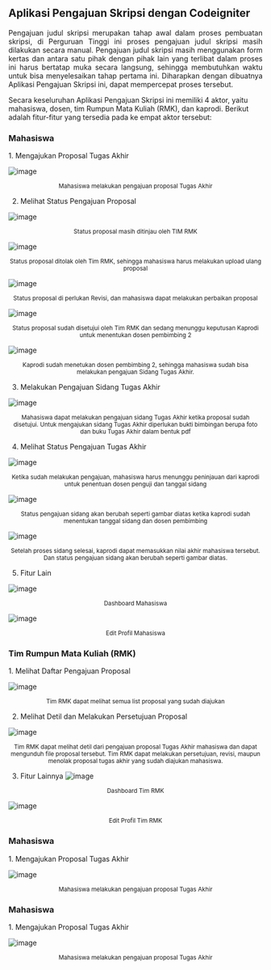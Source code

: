 <h2>Aplikasi Pengajuan Skripsi dengan Codeigniter</h2>

<p align= "justify">Pengajuan judul skripsi merupakan tahap awal dalam proses pembuatan skripsi, di Perguruan Tinggi ini proses pengajuan judul skripsi masih dilakukan secara manual. Pengajuan judul skripsi masih menggunakan form kertas dan antara satu pihak dengan pihak lain yang terlibat dalam proses ini harus bertatap muka secara langsung, sehingga membutuhkan waktu untuk bisa menyelesaikan tahap pertama ini. Diharapkan dengan dibuatnya Aplikasi Pengajuan Skripsi ini, dapat mempercepat proses tersebut.

Secara keseluruhan Aplikasi Pengajuan Skripsi ini memiliki 4 aktor, yaitu mahasiswa, dosen, tim Rumpun Mata Kuliah (RMK), dan kaprodi. Berikut adalah fitur-fitur yang tersedia pada ke empat aktor tersebut:

<h3>Mahasiswa</h3>
1. Mengajukan Proposal Tugas Akhir
  
![image](https://user-images.githubusercontent.com/32997439/196482258-d97f6568-4263-4073-8194-c4aae8416add.png)<p align="center"><sup>Mahasiswa melakukan pengajuan proposal Tugas Akhir</sup></p>

2. Melihat Status Pengajuan Proposal

![image](https://user-images.githubusercontent.com/32997439/196483707-f1bbacc2-9c0b-4292-850d-1049ec6a7bbd.png)
<p align="center"><sup>Status proposal masih ditinjau oleh TIM RMK</sup></p>

![image](https://user-images.githubusercontent.com/32997439/196483930-1679de69-fe1d-4175-a017-c1d1a0fec4cb.png)
<p align="center"><sup>Status proposal ditolak oleh Tim RMK, sehingga mahasiswa harus melakukan upload ulang proposal</sup></p>

![image](https://user-images.githubusercontent.com/32997439/196484135-e8a38428-9ce2-425c-bf9a-76579ed6e29b.png)
<p align="center"><sup>Status proposal di perlukan Revisi, dan mahasiswa dapat melakukan perbaikan proposal</sup></p>

![image](https://user-images.githubusercontent.com/32997439/196484230-5669fd15-986f-42c1-8aa1-42d87ca5d1b0.png)
<p align="center"><sup>Status proposal sudah disetujui oleh Tim RMK dan sedang menunggu keputusan Kaprodi untuk menentukan dosen pembimbing 2</sup></p>

![image](https://user-images.githubusercontent.com/32997439/196484307-d7cc45d8-858b-4894-a44d-342731a310af.png)
<p align="center"><sup>Kaprodi sudah menetukan dosen pembimbing 2, sehingga mahasiswa sudah bisa melakukan pengajuan Sidang Tugas Akhir.</sup></p>

3. Melakukan Pengajuan Sidang Tugas Akhir

![image](https://user-images.githubusercontent.com/32997439/196487258-a64671df-0009-45c9-86fa-15ee03044c2c.png)
<p align="center"><sup>Mahasiswa dapat melakukan pengajuan sidang Tugas Akhir ketika proposal sudah disetujui. Untuk mengajukan sidang Tugas Akhir diperlukan bukti bimbingan berupa foto dan buku Tugas Akhir dalam bentuk pdf</sup></p>

4. Melihat Status Pengajuan Tugas Akhir

![image](https://user-images.githubusercontent.com/32997439/196487387-23a37038-0bb8-449c-8438-b7020c077316.png)
<p align="center"><sup>Ketika sudah melakukan pengajuan, mahasiswa harus menunggu peninjauan dari kaprodi untuk penentuan dosen penguji dan tanggal sidang</sup></p>

![image](https://user-images.githubusercontent.com/32997439/196487499-446ab3e4-bd00-4217-9c61-c066e633afee.png)
<p align="center"><sup>Status pengajuan sidang akan berubah seperti gambar diatas ketika kaprodi sudah menentukan tanggal sidang dan dosen pembimbing</sup></p>

![image](https://user-images.githubusercontent.com/32997439/196487595-342243e1-d87b-4d69-8143-962a13e6f266.png)
<p align="center"><sup>Setelah proses sidang selesai, kaprodi dapat memasukkan nilai akhir mahasiswa tersebut. Dan status pengajuan sidang akan berubah seperti gambar diatas.</sup></p>

5. Fitur Lain

![image](https://user-images.githubusercontent.com/32997439/196487914-24b16770-5a96-4f0d-bbdb-deefcf4049a6.png)
<p align="center"><sup>Dashboard Mahasiswa</sup></p>

![image](https://user-images.githubusercontent.com/32997439/196488036-079ec161-8100-4024-bad8-5132758fcf86.png)
<p align="center"><sup> Edit Profil Mahasiswa</sup></p>

<h3>Tim Rumpun Mata Kuliah (RMK)</h3>
1. Melihat Daftar Pengajuan Proposal

![image](https://user-images.githubusercontent.com/32997439/196488541-5d863412-344d-457a-87b8-74c4f7f65ea5.png)
<p align="center"><sup>Tim RMK dapat melihat semua list proposal yang sudah diajukan</sup></p>

2. Melihat Detil dan Melakukan Persetujuan Proposal

![image](https://user-images.githubusercontent.com/32997439/196488855-b75b25de-73f9-4a4e-ac55-33df1a476839.png)
<p align="center"><sup>Tim RMK dapat melihat detil dari pengajuan proposal Tugas Akhir mahasiswa dan dapat mengunduh file proposal tersebut. Tim RMK dapat melakukan persetujuan, revisi, maupun menolak proposal tugas akhir yang sudah diajukan mahasiswa.</sup></p>

3. Fitur Lainnya
![image](https://user-images.githubusercontent.com/32997439/196488991-3781275e-5d55-492a-bc3f-66f690596ec5.png)
<p align="center"><sup>Dashboard Tim RMK</sup></p>

![image](https://user-images.githubusercontent.com/32997439/196489092-79e67998-4d11-4bff-8169-8e144a39cb10.png)
<p align="center"><sup>Edit Profil Tim RMK</sup></p>

<h3>Mahasiswa</h3>
1. Mengajukan Proposal Tugas Akhir
  
![image](https://user-images.githubusercontent.com/32997439/196482258-d97f6568-4263-4073-8194-c4aae8416add.png)<p align="center"><sup>Mahasiswa melakukan pengajuan proposal Tugas Akhir</sup></p>

<h3>Mahasiswa</h3>
1. Mengajukan Proposal Tugas Akhir
  
![image](https://user-images.githubusercontent.com/32997439/196482258-d97f6568-4263-4073-8194-c4aae8416add.png)<p align="center"><sup>Mahasiswa melakukan pengajuan proposal Tugas Akhir</sup></p>
</p>

